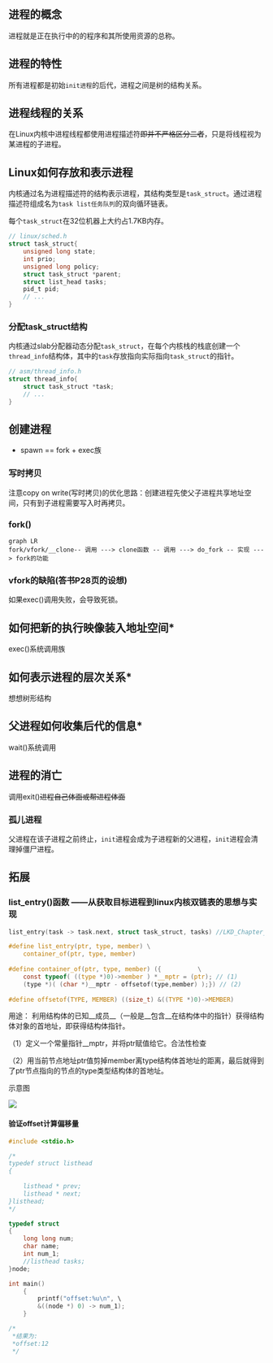 ## 进程的概念

进程就是正在执行中的的程序和其所使用资源的总称。

## 进程的特性

 所有进程都是初始`init进程`的后代，进程之间是树的结构关系。

## 进程线程的关系

在Linux内核中进程线程都使用进程描述符~~即并不严格区分二者~~，只是将线程视为某进程的子进程。

## Linux如何存放和表示进程

内核通过名为进程描述符的结构表示进程，其结构类型是`task_struct`。通过进程描述符组成名为`task list任务队列`的双向循环链表。

每个`task_struct`在32位机器上大约占1.7KB内存。

```c
// linux/sched.h
struct task_struct{
    unsigned long state;
    int prio;
    unsigned long policy;
    struct task_struct *parent;
    struct list_head tasks;
    pid_t pid;
    // ...
}
```
### 分配task_struct结构
内核通过slab分配器动态分配`task_struct`，在每个内核栈的栈底创建一个`thread_info`结构体，其中的`task`存放指向实际指向`task_struct`的指针。

```c
// asm/thread_info.h
struct thread_info{
    struct task_struct *task;
    // ...
}
```

## 创建进程

* spawn == fork + exec族

### 写时拷贝

注意copy on write(写时拷贝)的优化思路：创建进程先使父子进程共享地址空间，只有到子进程需要写入时再拷贝。   

### fork()

```mermaid
graph LR
fork/vfork/__clone-- 调用 ---> clone函数 -- 调用 ---> do_fork -- 实现 ---> fork的功能 
```

### vfork的缺陷(答书P28页的设想)

如果exec()调用失败，会导致死锁。 

## 如何把新的执行映像装入地址空间*

exec()系统调用族

## 如何表示进程的层次关系*

想想树形结构

## 父进程如何收集后代的信息*

wait()系统调用

## 进程的消亡

调用exit()~~进程自己体面或帮进程体面~~

### 孤儿进程

父进程在该子进程之前终止，`init`进程会成为子进程新的父进程，`init`进程会清理掉僵尸进程。

## 拓展

### list_entry()函数 ——从获取目标进程到linux内核双链表的思想与实现

``` c
list_entry(task -> task.next, struct task_struct, tasks) //LKD_Chapter_3_page_26 对于给定进程，获取链表中的下一个进程
```



``` c
#define list_entry(ptr, type, member) \
	container_of(ptr, type, member)
 
#define container_of(ptr, type, member) ({			\
	const typeof( ((type *)0)->member ) *__mptr = (ptr); // (1) 
	(type *)( (char *)__mptr - offsetof(type,member) );}) // (2) 
        
#define offsetof(TYPE, MEMBER) ((size_t) &((TYPE *)0)->MEMBER)
```

用途： 利用结构体的已知__成员__（一般是__包含__在结构体中的指针）获得结构体对象的首地址，即获得结构体指针。



（1）定义一个常量指针__mptr，并将ptr赋值给它。合法性检查

（2）用当前节点地址ptr值剪掉member离type结构体首地址的距离，最后就得到了ptr节点指向的节点的type类型结构体的首地址。

示意图

![](./../../picture/list_entry&%E5%86%85%E6%A0%B8%E9%93%BE%E8%A1%A8-1675393729053-1.jpg)

#### 验证offset计算偏移量

``` c
#include <stdio.h>

/*
typedef struct listhead
{
    
    listhead * prev;
    listhead * next;
}listhead;
*/

typedef struct 
{
    long long num;
    char name;
    int num_1;
    //listhead tasks;
}node;

int main()
    {
        printf("offset:%u\n", \
        &((node *) 0) -> num_1);
    }

/*
 *结果为:
 *offset:12
 */
```


